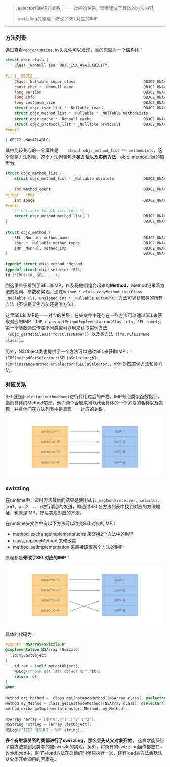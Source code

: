 > selector和IMP的关系：一一对应的关系，两者组成了具体的方法内容
>
> swizzling的原理：修改了SEL对应的IMP

---

### 方法列表

通过查看`<objc/runtime.h>`头文件可以发现，类的原型为一个结构体：

```c
struct objc_class {
    Class _Nonnull isa  OBJC_ISA_AVAILABILITY;

#if !__OBJC2__
    Class _Nullable super_class                              OBJC2_UNAVAILABLE;
    const char * _Nonnull name                               OBJC2_UNAVAILABLE;
    long version                                             OBJC2_UNAVAILABLE;
    long info                                                OBJC2_UNAVAILABLE;
    long instance_size                                       OBJC2_UNAVAILABLE;
    struct objc_ivar_list * _Nullable ivars                  OBJC2_UNAVAILABLE;
    struct objc_method_list * _Nullable * _Nullable methodLists                    OBJC2_UNAVAILABLE;
    struct objc_cache * _Nonnull cache                       OBJC2_UNAVAILABLE;
    struct objc_protocol_list * _Nullable protocols          OBJC2_UNAVAILABLE;
#endif

} OBJC2_UNAVAILABLE;
```

其中比较关心的一个属性是`    struct objc_method_list ** methodLists`，这个就是方法列表，这个方法列表包含**类方法**以及**实例方法**，objc_method_list的原型为:

```c
struct objc_method_list {
    struct objc_method_list * _Nullable obsolete             OBJC2_UNAVAILABLE;

    int method_count                                         OBJC2_UNAVAILABLE;
#ifdef __LP64__
    int space                                                OBJC2_UNAVAILABLE;
#endif
    /* variable length structure */
    struct objc_method method_list[1]                        OBJC2_UNAVAILABLE;
}                                                            OBJC2_UNAVAILABLE;

struct objc_method {
    SEL _Nonnull method_name                                 OBJC2_UNAVAILABLE;
    char * _Nullable method_types                            OBJC2_UNAVAILABLE;
    IMP _Nonnull method_imp                                  OBJC2_UNAVAILABLE;
}                                                            OBJC2_UNAVAILABLE;

typedef struct objc_method *Method;
typedef struct objc_selector *SEL;
id (*IMP)(id, SEL, ...);
```

到这里终于看到了SEL和IMP，以及将他们组合起来的**Method**，Method记录着方法的名词、参数和实现，通过`Method * class_copyMethodList(Class _Nullable cls, unsigned int * _Nullable outCount) `方法可以获取类的所有方法（不论是实例方法还是类方法）。

这里SEL和IMP是一一对应的关系，在头文件中还存在一些方法可以通过SEL来获取对应的IMP：`IMP class_getMethodImplementation(Class cls, SEL name);`，第一个参数通过传递不同类型可以用来获取实例方法（`objc_getMetaClass("YourClassName")`）以及类方法（`[YourClassName class]`）。

另外，NSObject类也提供了一个方法可以通过SEL来获取IMP：`-(IMP)methodForSelector:(SEL)aSelector;`和`+(IMP)instanceMethodForSelector:(SEL)aSelector;`，分别对应实例方法和类方法。



### 对应关系

SEL就是`@selector(methodName)`进行转化过后的产物，IMP有点类似函数指针，指向具体的Method实现，他们两个合起来可以代表具体的一个方法的名称以及实现，并且他们在方法列表中是呈现一一对应的关系：

![](img/x08_selector_IMP.png)



### swizzling

在runtime中，调用方法最后的结果是使用`objc_msgSend(receiver, selector, arg1, arg2, ...)`进行消息的发送，即通过SEL在方法列表中找到对应的方法地址，也就是IMP，然后实现对应的方法。

在runtime头文件中有以下方法可以改变SEL对应的IMP：

*  method_exchangeImplementations 来交换2个方法中的IMP
*  class_replaceMethod 来修改类
*  method_setImplementation 来直接设置某个方法的IMP

原理都是**修改了SEL对应的IMP**：

![](img/x08_swizzling.png)

具体的代码为：

```objective-c
#import "NSArray+Swizzle.h"    
@implementation NSArray (Swizzle)  
- (id)myLastObject  
{  
    id ret = [self myLastObject];  
    NSLog(@"hook get last object %@",ret); 
    return ret;  
}  
@end 

Method ori_Method =  class_getInstanceMethod([NSArray class], @selector(lastObject));  
Method my_Method = class_getInstanceMethod([NSArray class], @selector(myLastObject));  
method_exchangeImplementations(ori_Method, my_Method);  

NSArray *array = @[@"0",@"1",@"2",@"3"];  
NSString *string = [array lastObject];  
NSLog(@"TEST RESULT : %@",string);  
```

**多个有继承关系的类都进行了swizzling，那么会先从父对象开始**， 这样才能保证子类方法拿到父类中的被swizzle的实现。另外，将所有的swizzling操作都放在+(void)load中，除了+load方法在启动的时候只执行一次，还有load类方法会默认从父类开始调用的因素在。